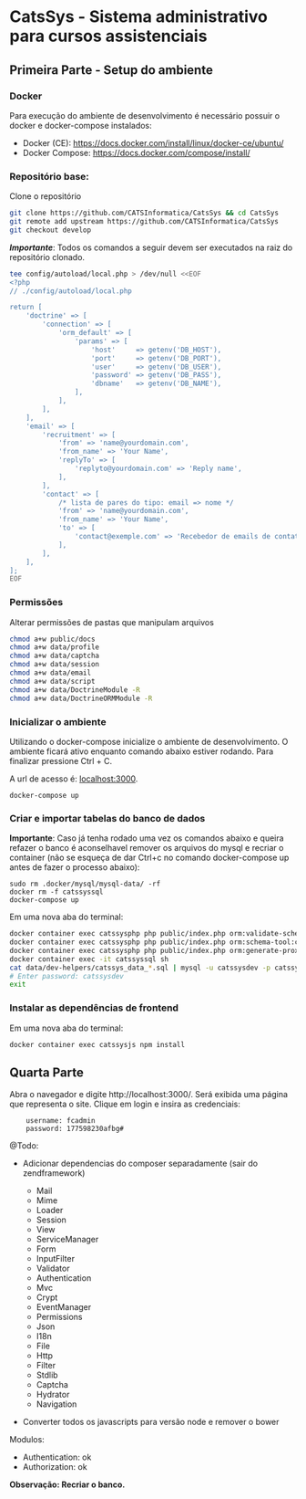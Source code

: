 # CatsSys - Sistema administrativo para cursos assistenciais

## Primeira Parte - Setup do ambiente

### Docker

Para execução do ambiente de desenvolvimento é necessário possuir o docker e docker-compose instalados:

- Docker (CE): https://docs.docker.com/install/linux/docker-ce/ubuntu/
- Docker Compose: https://docs.docker.com/compose/install/

### Repositório base:

Clone o repositório

```sh
git clone https://github.com/CATSInformatica/CatsSys && cd CatsSys
git remote add upstream https://github.com/CATSInformatica/CatsSys
git checkout develop
```

**_Importante_**: Todos os comandos a seguir devem ser executados na raiz do repositório clonado.

```sh
tee config/autoload/local.php > /dev/null <<EOF
<?php
// ./config/autoload/local.php

return [
    'doctrine' => [
        'connection' => [
            'orm_default' => [
                'params' => [
                    'host'     => getenv('DB_HOST'),
                    'port'     => getenv('DB_PORT'),
                    'user'     => getenv('DB_USER'),
                    'password' => getenv('DB_PASS'),
                    'dbname'   => getenv('DB_NAME'),
                ],
            ],
        ],
    ],
    'email' => [
        'recruitment' => [
            'from' => 'name@yourdomain.com',
            'from_name' => 'Your Name',
            'replyTo' => [
                'replyto@yourdomain.com' => 'Reply name',
            ],
        ],
        'contact' => [
            /* lista de pares do tipo: email => nome */
            'from' => 'name@yourdomain.com',
            'from_name' => 'Your Name',
            'to' => [
                'contact@exemple.com' => 'Recebedor de emails de contato',
            ],
        ],
    ],
];
EOF
```
### Permissões

Alterar permissões de pastas que manipulam arquivos

```sh
chmod a+w public/docs
chmod a+w data/profile
chmod a+w data/captcha
chmod a+w data/session
chmod a+w data/email
chmod a+w data/script
chmod a+w data/DoctrineModule -R
chmod a+w data/DoctrineORMModule -R
```

### Inicializar o ambiente

Utilizando o docker-compose inicialize o ambiente de desenvolvimento. O ambiente ficará ativo enquanto comando abaixo estiver rodando. Para finalizar pressione Ctrl + C.

A url de acesso é: [localhost:3000](http://localhost:3000).

```
docker-compose up
```

### Criar e importar tabelas do banco de dados

**Importante**: Caso já tenha rodado uma vez os comandos abaixo e queira refazer o banco é aconselhavel remover os arquivos do mysql e recriar o container (não se esqueça de dar Ctrl+c no comando docker-compose up antes de fazer o processo abaixo):

```
sudo rm .docker/mysql/mysql-data/ -rf
docker rm -f catssyssql
docker-compose up
```

Em uma nova aba do terminal:

```sh
docker container exec catssysphp php public/index.php orm:validate-schema
docker container exec catssysphp php public/index.php orm:schema-tool:create
docker container exec catssysphp php public/index.php orm:generate-proxies
docker container exec -it catssyssql sh
cat data/dev-helpers/catssys_data_*.sql | mysql -u catssysdev -p catssys
# Enter password: catssysdev
exit
```

### Instalar as dependências de frontend

Em uma nova aba do terminal:

```
docker container exec catssysjs npm install
```

## Quarta Parte

Abra o navegador e digite http://localhost:3000/. Será exibida uma página que representa o site. Clique em login e insira as credenciais:

```
    username: fcadmin
    password: 177598230afbg#
```

@Todo:

- Adicionar dependencias do composer separadamente (sair do zendframework)

    - Mail
    - Mime
    - Loader
    - Session
    - View
    - ServiceManager
    - Form
    - InputFilter
    - Validator
    - Authentication
    - Mvc
    - Crypt
    - EventManager
    - Permissions
    - Json
    - I18n
    - File
    - Http
    - Filter
    - Stdlib
    - Captcha
    - Hydrator
    - Navigation

- Converter todos os javascripts para versão node e remover o bower

Modulos:
- Authentication: ok
- Authorization: ok

**Observação: Recriar o banco.**